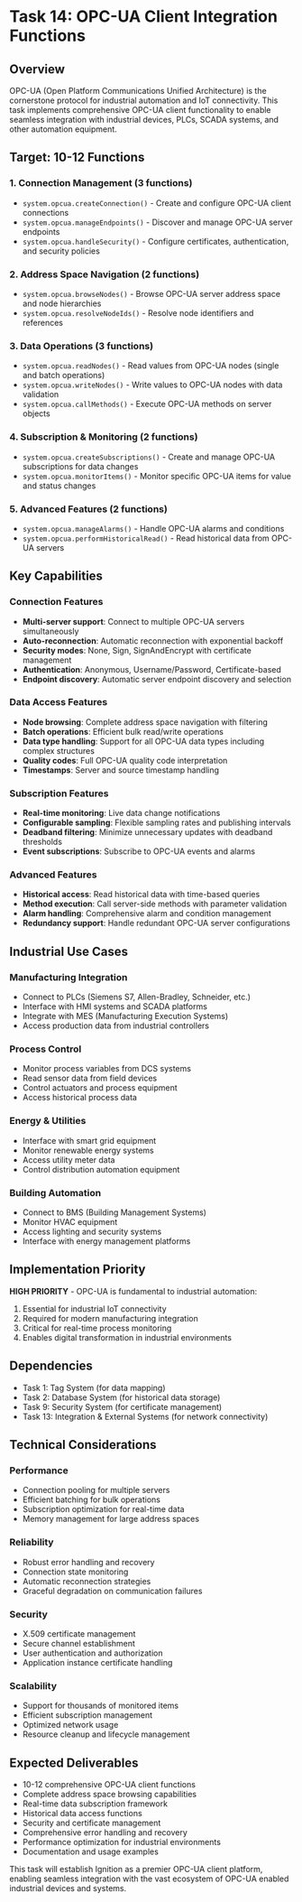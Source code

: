 # Task 14: OPC-UA Client Integration Functions

## Overview
OPC-UA (Open Platform Communications Unified Architecture) is the cornerstone protocol for industrial automation and IoT connectivity. This task implements comprehensive OPC-UA client functionality to enable seamless integration with industrial devices, PLCs, SCADA systems, and other automation equipment.

## Target: 10-12 Functions

### 1. Connection Management (3 functions)
- `system.opcua.createConnection()` - Create and configure OPC-UA client connections
- `system.opcua.manageEndpoints()` - Discover and manage OPC-UA server endpoints
- `system.opcua.handleSecurity()` - Configure certificates, authentication, and security policies

### 2. Address Space Navigation (2 functions)
- `system.opcua.browseNodes()` - Browse OPC-UA server address space and node hierarchies
- `system.opcua.resolveNodeIds()` - Resolve node identifiers and references

### 3. Data Operations (3 functions)
- `system.opcua.readNodes()` - Read values from OPC-UA nodes (single and batch operations)
- `system.opcua.writeNodes()` - Write values to OPC-UA nodes with data validation
- `system.opcua.callMethods()` - Execute OPC-UA methods on server objects

### 4. Subscription & Monitoring (2 functions)
- `system.opcua.createSubscriptions()` - Create and manage OPC-UA subscriptions for data changes
- `system.opcua.monitorItems()` - Monitor specific OPC-UA items for value and status changes

### 5. Advanced Features (2 functions)
- `system.opcua.manageAlarms()` - Handle OPC-UA alarms and conditions
- `system.opcua.performHistoricalRead()` - Read historical data from OPC-UA servers

## Key Capabilities

### Connection Features
- **Multi-server support**: Connect to multiple OPC-UA servers simultaneously
- **Auto-reconnection**: Automatic reconnection with exponential backoff
- **Security modes**: None, Sign, SignAndEncrypt with certificate management
- **Authentication**: Anonymous, Username/Password, Certificate-based
- **Endpoint discovery**: Automatic server endpoint discovery and selection

### Data Access Features
- **Node browsing**: Complete address space navigation with filtering
- **Batch operations**: Efficient bulk read/write operations
- **Data type handling**: Support for all OPC-UA data types including complex structures
- **Quality codes**: Full OPC-UA quality code interpretation
- **Timestamps**: Server and source timestamp handling

### Subscription Features
- **Real-time monitoring**: Live data change notifications
- **Configurable sampling**: Flexible sampling rates and publishing intervals
- **Deadband filtering**: Minimize unnecessary updates with deadband thresholds
- **Event subscriptions**: Subscribe to OPC-UA events and alarms

### Advanced Features
- **Historical access**: Read historical data with time-based queries
- **Method execution**: Call server-side methods with parameter validation
- **Alarm handling**: Comprehensive alarm and condition management
- **Redundancy support**: Handle redundant OPC-UA server configurations

## Industrial Use Cases

### Manufacturing Integration
- Connect to PLCs (Siemens S7, Allen-Bradley, Schneider, etc.)
- Interface with HMI systems and SCADA platforms
- Integrate with MES (Manufacturing Execution Systems)
- Access production data from industrial controllers

### Process Control
- Monitor process variables from DCS systems
- Read sensor data from field devices
- Control actuators and process equipment
- Access historical process data

### Energy & Utilities
- Interface with smart grid equipment
- Monitor renewable energy systems
- Access utility meter data
- Control distribution automation equipment

### Building Automation
- Connect to BMS (Building Management Systems)
- Monitor HVAC equipment
- Access lighting and security systems
- Interface with energy management platforms

## Implementation Priority

**HIGH PRIORITY** - OPC-UA is fundamental to industrial automation:
1. Essential for industrial IoT connectivity
2. Required for modern manufacturing integration
3. Critical for real-time process monitoring
4. Enables digital transformation in industrial environments

## Dependencies
- Task 1: Tag System (for data mapping)
- Task 2: Database System (for historical data storage)
- Task 9: Security System (for certificate management)
- Task 13: Integration & External Systems (for network connectivity)

## Technical Considerations

### Performance
- Connection pooling for multiple servers
- Efficient batching for bulk operations
- Subscription optimization for real-time data
- Memory management for large address spaces

### Reliability
- Robust error handling and recovery
- Connection state monitoring
- Automatic reconnection strategies
- Graceful degradation on communication failures

### Security
- X.509 certificate management
- Secure channel establishment
- User authentication and authorization
- Application instance certificate handling

### Scalability
- Support for thousands of monitored items
- Efficient subscription management
- Optimized network usage
- Resource cleanup and lifecycle management

## Expected Deliverables
- 10-12 comprehensive OPC-UA client functions
- Complete address space browsing capabilities
- Real-time data subscription framework
- Historical data access functions
- Security and certificate management
- Comprehensive error handling and recovery
- Performance optimization for industrial environments
- Documentation and usage examples

This task will establish Ignition as a premier OPC-UA client platform, enabling seamless integration with the vast ecosystem of OPC-UA enabled industrial devices and systems. 